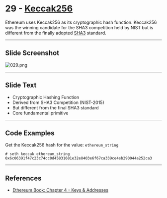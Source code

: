# 29 - [Keccak256](Keccak256.md)

Ethereum uses Keccak256 as its cryptographic hash function. Keccak256 was the winning candidate for the SHA3 competition held by NIST but is different from the finally adopted [SHA3](SHA3.md) standard.

___
## Slide Screenshot
![029.png](../../images/ethereum101/029.png)
___
## Slide Text
- Cryptographic Hashing Function
- Derived from SHA3 Competition (NIST-2015)
- But different from the final SHA3 standard
- Core fundamental primitive 


___
## Code Examples
Get the Keccak256 hash for the value: `ethereum_string`
```
# seth keccak ethereum_string
0x6c06391f47c23c74cc0d45831681e32e8403e6f67ca339ce4eb290944a252ca3
```
___
## References
- [Ethereum Book: Chapter 4 - Keys & Addresses](https://github.com/ethereumbook/ethereumbook/blob/develop/04keys-addresses.asciidoc)